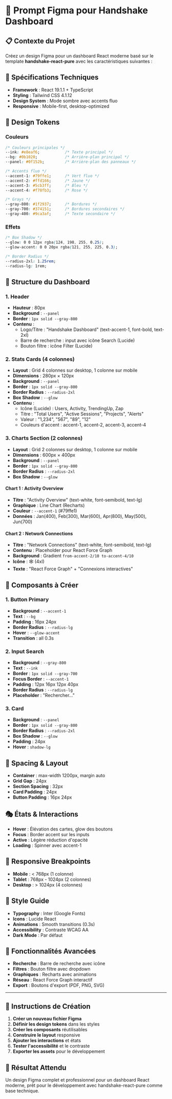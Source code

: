 # 🎨 Prompt Figma pour Handshake Dashboard

## 📋 **Contexte du Projet**
Créez un design Figma pour un dashboard React moderne basé sur le template **handshake-react-pure** avec les caractéristiques suivantes :

## 🎯 **Spécifications Techniques**
- **Framework** : React 19.1.1 + TypeScript
- **Styling** : Tailwind CSS 4.1.12
- **Design System** : Mode sombre avec accents fluo
- **Responsive** : Mobile-first, desktop-optimized

## 🎨 **Design Tokens**

### **Couleurs**
```css
/* Couleurs principales */
--ink: #e8eaf6;           /* Texte principal */
--bg: #0b1020;            /* Arrière-plan principal */
--panel: #0f152b;         /* Arrière-plan des panneaux */

/* Accents fluo */
--accent-1: #79ffe1;      /* Vert fluo */
--accent-2: #ffd166;      /* Jaune */
--accent-3: #5cb3ff;      /* Bleu */
--accent-4: #f78fb3;      /* Rose */

/* Grays */
--gray-800: #1f2937;      /* Bordures */
--gray-700: #374151;      /* Bordures secondaires */
--gray-400: #9ca3af;      /* Texte secondaire */
```

### **Effets**
```css
/* Box Shadow */
--glow: 0 0 12px rgba(124, 198, 255, 0.25);
--glow-accent: 0 0 20px rgba(121, 255, 225, 0.3);

/* Border Radius */
--radius-2xl: 1.25rem;
--radius-lg: 1rem;
```

## 📱 **Structure du Dashboard**

### **1. Header**
- **Hauteur** : 80px
- **Background** : `--panel`
- **Border** : `1px solid --gray-800`
- **Contenu** :
  - Logo/Titre : "Handshake Dashboard" (text-accent-1, font-bold, text-2xl)
  - Barre de recherche : input avec icône Search (Lucide)
  - Bouton filtre : icône Filter (Lucide)

### **2. Stats Cards (4 colonnes)**
- **Layout** : Grid 4 colonnes sur desktop, 1 colonne sur mobile
- **Dimensions** : 280px × 120px
- **Background** : `--panel`
- **Border** : `1px solid --gray-800`
- **Border Radius** : `--radius-2xl`
- **Box Shadow** : `--glow`
- **Contenu** :
  - Icône (Lucide) : Users, Activity, TrendingUp, Zap
  - Titre : "Total Users", "Active Sessions", "Projects", "Alerts"
  - Valeur : "1,234", "567", "89", "12"
  - Couleurs d'accent : accent-1, accent-2, accent-3, accent-4

### **3. Charts Section (2 colonnes)**
- **Layout** : Grid 2 colonnes sur desktop, 1 colonne sur mobile
- **Dimensions** : 600px × 400px
- **Background** : `--panel`
- **Border** : `1px solid --gray-800`
- **Border Radius** : `--radius-2xl`
- **Box Shadow** : `--glow`

#### **Chart 1 : Activity Overview**
- **Titre** : "Activity Overview" (text-white, font-semibold, text-lg)
- **Graphique** : Line Chart (Recharts)
- **Couleur** : `--accent-1` (#79ffe1)
- **Données** : Jan(400), Feb(300), Mar(600), Apr(800), May(500), Jun(700)

#### **Chart 2 : Network Connections**
- **Titre** : "Network Connections" (text-white, font-semibold, text-lg)
- **Contenu** : Placeholder pour React Force Graph
- **Background** : Gradient `from-accent-2/10 to-accent-4/10`
- **Icône** : 🕸️ (4xl)
- **Texte** : "React Force Graph" + "Connexions interactives"

## 🔧 **Composants à Créer**

### **1. Button Primary**
- **Background** : `--accent-1`
- **Text** : `--bg`
- **Padding** : 16px 24px
- **Border Radius** : `--radius-lg`
- **Hover** : `--glow-accent`
- **Transition** : all 0.3s

### **2. Input Search**
- **Background** : `--gray-800`
- **Text** : `--ink`
- **Border** : `1px solid --gray-700`
- **Focus Border** : `--accent-1`
- **Padding** : 12px 16px 12px 40px
- **Border Radius** : `--radius-lg`
- **Placeholder** : "Rechercher..."

### **3. Card**
- **Background** : `--panel`
- **Border** : `1px solid --gray-800`
- **Border Radius** : `--radius-2xl`
- **Box Shadow** : `--glow`
- **Padding** : 24px
- **Hover** : `shadow-lg`

## 📐 **Spacing & Layout**
- **Container** : max-width 1200px, margin auto
- **Grid Gap** : 24px
- **Section Spacing** : 32px
- **Card Padding** : 24px
- **Button Padding** : 16px 24px

## 🎭 **États & Interactions**
- **Hover** : Élévation des cartes, glow des boutons
- **Focus** : Border accent sur les inputs
- **Active** : Légère réduction d'opacité
- **Loading** : Spinner avec accent-1

## 📱 **Responsive Breakpoints**
- **Mobile** : < 768px (1 colonne)
- **Tablet** : 768px - 1024px (2 colonnes)
- **Desktop** : > 1024px (4 colonnes)

## 🎨 **Style Guide**
- **Typography** : Inter (Google Fonts)
- **Icons** : Lucide React
- **Animations** : Smooth transitions (0.3s)
- **Accessibility** : Contraste WCAG AA
- **Dark Mode** : Par défaut

## 🚀 **Fonctionnalités Avancées**
- **Recherche** : Barre de recherche avec icône
- **Filtres** : Bouton filtre avec dropdown
- **Graphiques** : Recharts avec animations
- **Réseau** : React Force Graph interactif
- **Export** : Boutons d'export (PDF, PNG, SVG)

---

## 📝 **Instructions de Création**

1. **Créer un nouveau fichier Figma**
2. **Définir les design tokens** dans les styles
3. **Créer les composants** réutilisables
4. **Construire le layout** responsive
5. **Ajouter les interactions** et états
6. **Tester l'accessibilité** et le contraste
7. **Exporter les assets** pour le développement

## 🎯 **Résultat Attendu**
Un design Figma complet et professionnel pour un dashboard React moderne, prêt pour le développement avec handshake-react-pure comme base technique.
